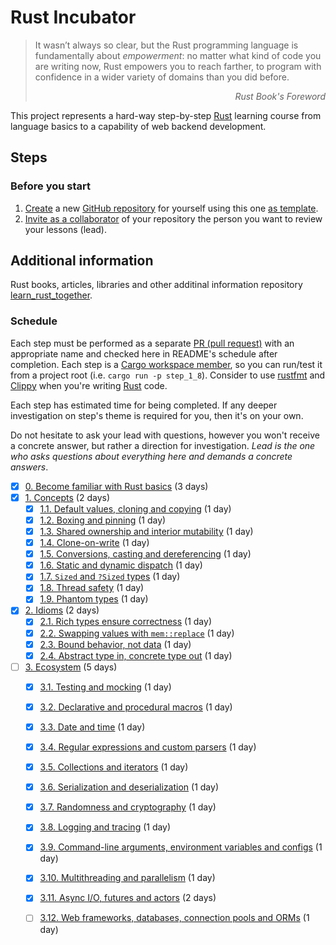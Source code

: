 Rust Incubator
==============

> It wasn’t always so clear, but the Rust programming language is fundamentally about _empowerment_: no matter what kind of code you are writing now, Rust empowers you to reach farther, to program with confidence in a wider variety of domains than you did before.
_<div align="right">Rust Book's Foreword</div>_

This project represents a hard-way step-by-step [Rust] learning course from language basics to a capability of web backend development.


## Steps


### Before you start

1. [Create][1] a new [GitHub repository] for yourself using this one [as template][2].
2. [Invite as a collaborator][3] of your repository the person you want to review your lessons (lead).

## Additional information

Rust books, articles, libraries and other additinal information repository [learn_rust_together](https://github.com/rust-lang-ua/learn_rust_together).

### Schedule

Each step must be performed as a separate [PR (pull request)][PR] with an appropriate name and checked here in README's schedule after completion. Each step is a [Cargo workspace member][4], so you can run/test it from a project root (i.e. `cargo run -p step_1_8`). Consider to use [rustfmt] and [Clippy] when you're writing [Rust] code.

Each step has estimated time for being completed. If any deeper investigation on step's theme is required for you, then it's on your own.

Do not hesitate to ask your lead with questions, however you won't receive a concrete answer, but rather a direction for investigation. _Lead is the one who asks questions about everything here and demands a concrete answers_.

- [X] [0. Become familiar with Rust basics][Step 0] (3 days)
- [X] [1. Concepts][Step 1] (2 days)
    - [X] [1.1. Default values, cloning and copying][Step 1.1] (1 day)
    - [X] [1.2. Boxing and pinning][Step 1.2] (1 day)
    - [X] [1.3. Shared ownership and interior mutability][Step 1.3] (1 day)
    - [X] [1.4. Clone-on-write][Step 1.4] (1 day)
    - [X] [1.5. Conversions, casting and dereferencing][Step 1.5] (1 day)
    - [X] [1.6. Static and dynamic dispatch][Step 1.6] (1 day)
    - [X] [1.7. `Sized` and `?Sized` types][Step 1.7] (1 day)
    - [X] [1.8. Thread safety][Step 1.8] (1 day)
    - [X] [1.9. Phantom types][Step 1.9] (1 day)
- [X] [2. Idioms][Step 2] (2 days)
    - [X] [2.1. Rich types ensure correctness][Step 2.1] (1 day)
    - [X] [2.2. Swapping values with `mem::replace`][Step 2.2] (1 day)
    - [X] [2.3. Bound behavior, not data][Step 2.3] (1 day)
    - [X] [2.4. Abstract type in, concrete type out][Step 2.4] (1 day)
- [ ] [3. Ecosystem][Step 3] (5 days)
    - [X] [3.1. Testing and mocking][Step 3.1] (1 day)
    - [X] [3.2. Declarative and procedural macros][Step 3.2] (1 day)
    - [X] [3.3. Date and time][Step 3.3] (1 day)
    - [X] [3.4. Regular expressions and custom parsers][Step 3.4] (1 day)
    - [X] [3.5. Collections and iterators][Step 3.5] (1 day)
    - [X] [3.6. Serialization and deserialization][Step 3.6] (1 day)
    - [X] [3.7. Randomness and cryptography][Step 3.7] (1 day)
    - [X] [3.8. Logging and tracing][Step 3.8] (1 day)
    - [X] [3.9. Command-line arguments, environment variables and configs][Step 3.9] (1 day)
    - [X] [3.10. Multithreading and parallelism][Step 3.10] (1 day)
    - [X] [3.11. Async I/O, futures and actors][Step 3.11] (2 days)
    - [ ] [3.12. Web frameworks, databases, connection pools and ORMs][Step 3.12] (1 day)





[Step 0]: 0_basics
[Step 1]: 1_concepts
[Step 1.1]: 1_concepts/1_1_default_clone_copy
[Step 1.2]: 1_concepts/1_2_box_pin
[Step 1.3]: 1_concepts/1_3_rc_cell
[Step 1.4]: 1_concepts/1_4_cow
[Step 1.5]: 1_concepts/1_5_convert_cast_deref
[Step 1.6]: 1_concepts/1_6_dispatch
[Step 1.7]: 1_concepts/1_7_sized
[Step 1.8]: 1_concepts/1_8_thread_safety
[Step 1.9]: 1_concepts/1_9_phantom
[Step 2]: 2_idioms
[Step 2.1]: 2_idioms/2_1_type_safety
[Step 2.2]: 2_idioms/2_2_mem_replace
[Step 2.3]: 2_idioms/2_3_bound_impl
[Step 2.4]: 2_idioms/2_4_generic_in_type_out
[Step 3]: 3_ecosystem
[Step 3.1]: 3_ecosystem/3_1_testing
[Step 3.2]: 3_ecosystem/3_2_macro
[Step 3.3]: 3_ecosystem/3_3_date_time
[Step 3.4]: 3_ecosystem/3_4_regex_parsing
[Step 3.5]: 3_ecosystem/3_5_collections
[Step 3.6]: 3_ecosystem/3_6_serde
[Step 3.7]: 3_ecosystem/3_7_rand_crypto
[Step 3.8]: 3_ecosystem/3_8_log
[Step 3.9]: 3_ecosystem/3_9_cmd_env_conf
[Step 3.10]: 3_ecosystem/3_10_threads
[Step 3.11]: 3_ecosystem/3_11_async
[Step 3.12]: 3_ecosystem/3_12_web_db

[Awesome Rust]: https://github.com/rust-unofficial/awesome-rust
[Baby Steps]: http://smallcultfollowing.com/babysteps
[Cargo]: https://github.com/rust-lang/cargo
[Cargo Book]: https://doc.rust-lang.org/cargo
[Cheats.rs]: https://cheats.rs
[CLion]: https://www.jetbrains.com/clion
[Clippy]: https://github.com/rust-lang/rust-clippy
[Effective Rust]: https://www.lurklurk.org/effective-rust
[GitHub repository]: https://help.github.com/articles/github-glossary/#repository
[IntelliJ IDEA]: https://www.jetbrains.com/idea
[IntelliJ Rust]: https://intellij-rust.github.io
[IntelliJ Toml]: https://plugins.jetbrains.com/plugin/8195-toml
[PR]: https://help.github.com/articles/github-glossary/#pull-request
[Rust]: https://www.rust-lang.org
[Rust 2018]: https://doc.rust-lang.org/edition-guide/rust-2018/index.html
[Rust 2021]: https://doc.rust-lang.org/edition-guide/rust-2021/index.html
[Rust API Guidelines]: https://rust-lang.github.io/api-guidelines
[Rust Book]: https://doc.rust-lang.org/book
[Rust By Example]: https://doc.rust-lang.org/rust-by-example
[Rust Cookbook]: https://rust-lang-nursery.github.io/rust-cookbook
[Rust Design Patterns]: https://github.com/rust-unofficial/patterns
[Rust Edition Guide]: https://doc.rust-lang.org/edition-guide
[Rust FAQ]: https://www.rust-lang.org/faq.html
[Rust Playground]: https://play.rust-lang.org
[Rust Reference]: https://doc.rust-lang.org/reference
[Rust std lib]: https://doc.rust-lang.org/std
[Rust SVG Cheatsheet]: https://www.breakdown-notes.com/make/load/rust_cs_canvas/true
[Rustdoc Book]: https://doc.rust-lang.org/rustdoc
[rustfmt]: https://github.com/rust-lang/rustfmt
[rustup]: https://rustup.rs
[This Week in Rust]: https://this-week-in-rust.org

[1]: https://github.com/instrumentisto/rust-incubator/generate
[2]: https://help.github.com/en/articles/creating-a-repository-from-a-template
[3]: https://help.github.com/en/articles/inviting-collaborators-to-a-personal-repository
[4]: https://prev.rust-lang.org/book/ch14-03-cargo-workspaces.html
